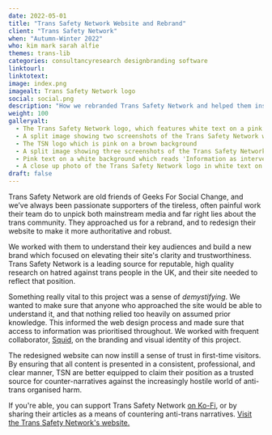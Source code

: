 ```yaml
---
date: 2022-05-01
title: "Trans Safety Network Website and Rebrand"
client: "Trans Safety Network"
when: "Autumn-Winter 2022"
who: kim mark sarah alfie
themes: trans-lib
categories: consultancyresearch designbranding software
linktourl:
linktotext:
image: index.png
imagealt: Trans Safety Network logo
social: social.png
description: "How we rebranded Trans Safety Network and helped them instill trust in their high quality journalistic reporting."
weight: 100
galleryalt:
  - The Trans Safety Network logo, which features white text on a pink background
  - A split image showing two screenshots of the Trans Safety Network website at tablet size on a pink background
  - The TSN logo which is pink on a brown background
  - A split image showing three screenshots of the Trans Safety Network website at mobile size on a pink background
  - Pink text on a white background which reads 'Information as intervention.'. Below it is black text which reads 'transsafety.network'
  - A close up photo of the Trans Safety Network logo in white text on round, pink, stickers
draft: false
---
```


Trans Safety Network are old friends of Geeks For Social Change, and we’ve always been passionate supporters of the tireless, often painful work their team do to unpick both mainstream media and far right lies about the trans community. They approached us for a rebrand, and to redesign their website to make it more authoritative and robust.

We worked with them to understand their key audiences and build a new brand which focused on elevating their site's clarity and trustworthiness. Trans Safety Network is a leading source for reputable, high quality research on hatred against trans people in the UK, and their site needed to reflect that position.

Something really vital to this project was a sense of _demystifying_. We wanted to make sure that anyone who approached the site would be able to understand it, and that nothing relied too heavily on assumed prior knowledge. This informed the web design process and made sure that access to information was prioritised throughout. We worked with frequent collaborator, [Squid](https://studiosquid.co.uk/), on the branding and visual identity of this project.

The redesigned website can now instill a sense of trust in first-time visitors. By ensuring that all content is presented in a consistent, professional, and clear manner, TSN are better equipped to claim their position as a trusted source for counter-narratives against the increasingly hostile world of anti-trans organised harm.

If you're able, you can support Trans Safety Network [on Ko-Fi](https://ko-fi.com/transsafetynetwork), or by sharing their articles as a means of countering anti-trans narratives. [Visit the Trans Safety Network's website.](https://transsafety.network/)
